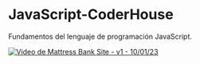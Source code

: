 # JavaScript-CoderHouse
Fundamentos del lenguaje de programación JavaScript.

[![Video de Mattress Bank Site - v1 - 10/01/23](https://res.cloudinary.com/marcomontalbano/image/upload/v1673328511/video_to_markdown/images/youtube--7t9aAhskFQg-c05b58ac6eb4c4700831b2b3070cd403.jpg)](https://www.youtube.com/watch?v=7t9aAhskFQg "Video de Mattress Bank Site - v1 - 10/01/23")


